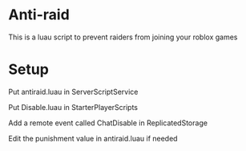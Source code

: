 # Anti-raid

This is a luau script to prevent raiders from joining your roblox games

# Setup

Put antiraid.luau in ServerScriptService

Put Disable.luau in StarterPlayerScripts

Add a remote event called ChatDisable in ReplicatedStorage

Edit the punishment value in antiraid.luau if needed
